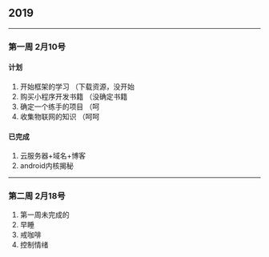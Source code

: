 ## 2019
----
### 第一周 2月10号
#### 计划
1. 开始框架的学习  （下载资源，没开始
2. 购买小程序开发书籍   （没确定书籍
3. 确定一个练手的项目  （呵
4. 收集物联网的知识  （呵呵

#### 已完成
1. 云服务器+域名+博客
2. android内核揭秘
----
### 第二周 2月18号
1. 第一周未完成的
2. 早睡
3. 戒咖啡
4. 控制情绪



